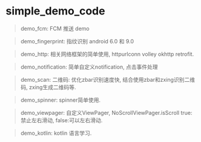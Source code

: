 # simple_demo_code

>demo_fcm:              FCM 推送 demo

>demo_fingerprint:      指纹识别 android 6.0 和 9.0

>demo_http:             相关网络框架的简单使用, httpurlconn volley okhttp retrofit.

>demo_notification:     简单自定义notification, 点击事件处理

>demo_scan:             二维码: 优化zbar识别速度快, 结合使用zbar和zxing识别二维码, zxing生成二维码等.

>demo_spinner:          spinner简单使用.

>demo_viewpager:        自定义ViewPager, NoScrollViewPager.isScroll true:禁止左右滑动, false:可以左右滑动.

>demo_kotlin:           kotlin 语言学习.


